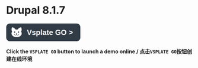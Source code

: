 # Drupal 8.1.7

<a href="https://www.vsplate.com/?docker-compose=https://github.com/vsplate/dcenvs/drupal/8.1.7"><img alt="VSPLATE GO" src="https://raw.githubusercontent.com/vsplate/images/master/vsgo_btn.png" width="200px"></a>

**Click the `VSPLATE GO` button to launch a demo online / 点击`VSPLATE GO`按钮创建在线环境**